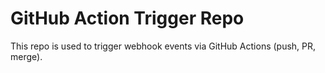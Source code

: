# GitHub Action Trigger Repo
This repo is used to trigger webhook events via GitHub Actions (push, PR, merge).
